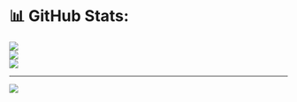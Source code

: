 # 📊 GitHub Stats:
![](https://github-readme-stats.vercel.app/api?username=yildirimrey&theme=dark&hide_border=false&include_all_commits=false&count_private=false)<br/>
![](https://github-readme-streak-stats.herokuapp.com/?user=yildirimrey&theme=dark&hide_border=false)<br/>
![](https://github-readme-stats.vercel.app/api/top-langs/?username=yildirimrey&theme=dark&hide_border=false&include_all_commits=false&count_private=false&layout=compact)

---
[![](https://visitcount.itsvg.in/api?id=yildirimrey&icon=0&color=0)](https://visitcount.itsvg.in)

<!-- Proudly created with GPRM ( https://gprm.itsvg.in ) -->

